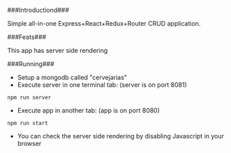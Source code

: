###Introductiond###

Simple all-in-one Express+React+Redux+Router CRUD application.

###Feats###

This app has server side rendering

###Running###

- Setup a mongodb called "cervejarias"
- Execute server in one terminal tab: (server is on port 8081)
```
npm run server
```
- Execute app in another tab: (app is on port 8080)
```
npm run start
```

* You can check the server side rendering by disabling Javascript in your browser

